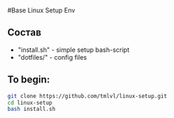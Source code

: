 #Base Linux Setup Env

## Состав

- "install.sh" - simple setup bash-script
- "dotfiles/"  - config files

## To begin:

```bash
git clone https://github.com/tmlvl/linux-setup.git
cd linux-setup
bash install.sh